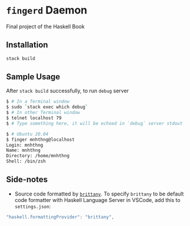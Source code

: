 # `fingerd` Daemon

Final project of the Haskell Book

## Installation

```bash
stack build
```

## Sample Usage

After `stack build` successfully, to run `debug` server

```bash
$ # In a Terminal window
$ sudo `stack exec which debug`
$ # In other Terminal window
$ telnet localhost 79
$ # Type something here, it will be echoed in `debug` server stdout
```

```bash
$ # Ubuntu 20.04
$ finger mnhthng@localhost
Login: mnhthng
Name: mnhthng
Directory: /home/mnhthng
Shell: /bin/zsh 
```

## Side-notes 

- Source code formatted by [`brittany`](https://github.com/lspitzner/brittany). To specify `brittany` to be default code formatter with Haskell Language Server in VSCode, add this to `settings.json`:

```js
"haskell.formattingProvider": "brittany",
```